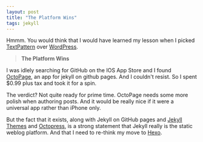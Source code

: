```yaml
---
layout: post
title: "The Platform Wins"
tags: jekyll
---
```

Hmmm. You would think that I would have learned my lesson when I picked [TextPattern](http://textpattern.com) over [WordPress](http://wordpress.com).

> __The Platform Wins__

I was idlely searching for GitHub on the IOS App Store and I found [OctoPage](https://itunes.apple.com/us/app/octopage-blogging-jekyll-markdown/id649843345?mt=8), an app for jekyll on github pages. And I couldn't resist. So I spent $0.99 plus tax and took it for a spin. 

The verdict? Not quite ready for prime time. OctoPage needs some more polish when authoring posts. And it would be really nice if it were a universal app rather than iPhone only.

But the fact that it exists, along with Jekyll on GitHub pages and [Jekyll Themes](http://jekyllthemes.org/) and [Octopress](http://octopress.org/), is a strong statement that Jekyll really is the static weblog platform. And that I need to re-think my move to [Hexo](http://hexo.io/).

